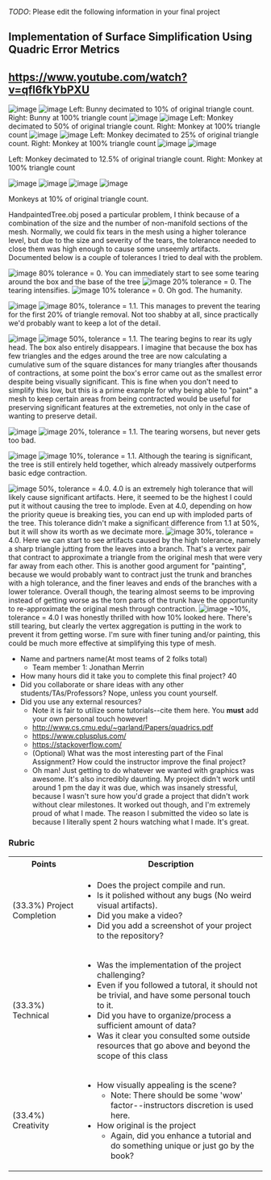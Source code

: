 *TODO*: Please edit the following information in your final project

## Implementation of Surface Simplification Using Quadric Error Metrics

## https://www.youtube.com/watch?v=qfl6fkYbPXU

![image](https://user-images.githubusercontent.com/2687640/145971368-5c950b12-780b-4325-b117-2f56ef1a1b86.png)
![image](https://user-images.githubusercontent.com/2687640/145971401-86cfb634-c6b3-4e1f-81f8-65c367bc31ad.png)
Left: Bunny decimated to 10% of original triangle count. Right: Bunny at 100% triangle count
![image](https://user-images.githubusercontent.com/2687640/145971990-15005e32-e74e-4dfd-98b0-4310e185fb16.png)
![image](https://user-images.githubusercontent.com/2687640/145972036-c663ee77-937d-4eee-9c57-fc5a8561b3be.png)
Left: Monkey decimated to 50% of original triangle count. Right: Monkey at 100% triangle count
![image](https://user-images.githubusercontent.com/2687640/145972108-0b5f0827-e2c6-4818-a7df-6ff20d8ef9b2.png)
![image](https://user-images.githubusercontent.com/2687640/145972189-a614c2ca-c126-4fdb-b990-239a5584a786.png)
Left: Monkey decimated to 25% of original triangle count. Right: Monkey at 100% triangle count
![image](https://user-images.githubusercontent.com/2687640/145972550-81738619-c25a-4e51-ac12-2e37e9ff8aeb.png)
![image](https://user-images.githubusercontent.com/2687640/145972587-7d59ab54-5100-4d9e-bcb4-f298dbbaf780.png)

Left: Monkey decimated to 12.5% of original triangle count. Right: Monkey at 100% triangle count

![image](https://user-images.githubusercontent.com/2687640/145972350-8037667e-9334-442f-b43d-6034f78f6d6c.png)
![image](https://user-images.githubusercontent.com/2687640/145972384-70b48b23-cf18-4fc7-8c85-e8ee8140b31f.png)
![image](https://user-images.githubusercontent.com/2687640/145972427-d3221877-1777-4987-ae56-f006c375fe1c.png)
![image](https://user-images.githubusercontent.com/2687640/145972454-7fa6d500-c03a-45b0-856a-0091671a22e0.png)

Monkeys at 10% of original triangle count.

HandpaintedTree.obj posed a particular problem, I think because of a combination of the size and the number of non-manifold sections of the mesh. Normally, we could fix tears in the mesh using a higher tolerance level, but due to the size and severity of the tears, the tolerance needed to close them was high enough to cause some unseemly artifacts. Documented below is a couple of tolerances I tried to deal with the problem.

![image](https://user-images.githubusercontent.com/2687640/145974332-11a3ed10-8e0a-454d-a1dc-a85a55df2d4b.png)
80% tolerance = 0. You can immediately start to see some tearing around the box and the base of the tree
![image](https://user-images.githubusercontent.com/2687640/145974428-b44672b3-87a2-44d5-a9c2-a84bee5b31d7.png)
20% tolerance = 0. The tearing intensifies.
![image](https://user-images.githubusercontent.com/2687640/145974495-edcfbe89-a240-4dc5-ba2d-131e2568b586.png)
10% tolerance = 0. Oh god. The humanity.

![image](https://user-images.githubusercontent.com/2687640/145973692-adee1569-9b5f-4b18-a8a3-3453c0cd106a.png)
![image](https://user-images.githubusercontent.com/2687640/145973785-d3813d1a-68f2-4194-8866-9c93b0b6112f.png)
80%, tolerance = 1.1. This manages to prevent the tearing for the first 20% of triangle removal. Not too shabby at all, since practically we'd probably want to keep a lot of the detail.

![image](https://user-images.githubusercontent.com/2687640/145973842-035ccf9a-987a-4140-8a50-7d33d66bb619.png)
![image](https://user-images.githubusercontent.com/2687640/145973903-0780d723-9cf8-4db3-bae4-5bc776670550.png)
50%, tolerance = 1.1. The tearing begins to rear its ugly head. The box also entirely disappears. I imagine that because the box has few triangles and the edges around the tree are now calculating a cumulative sum of the square distances for many triangles after thousands of contractions, at some point the box's error came out as the smallest error despite being visually significant. This is fine when you don't need to simplify this low, but this is a prime example for why being able to "paint" a mesh to keep certain areas from being contracted would be useful for preserving significant features at the extremeties, not only in the case of wanting to preserve detail.

![image](https://user-images.githubusercontent.com/2687640/145973970-31a3829c-fbc3-4ecd-8742-ee8665eda636.png)
![image](https://user-images.githubusercontent.com/2687640/145974038-e515352f-4ce2-4f1b-9c3e-b30d36f68184.png)
20%, tolerance = 1.1. The tearing worsens, but never gets too bad.

![image](https://user-images.githubusercontent.com/2687640/145974085-83fae898-2452-4979-b9dc-fc58adb7bc16.png)
![image](https://user-images.githubusercontent.com/2687640/145974140-54b494b8-3f3e-4bca-88f7-272d835ea302.png)
10%, tolerance = 1.1. Although the tearing is significant, the tree is still entirely held together, which already massively outperforms basic edge contraction.

![image](https://user-images.githubusercontent.com/2687640/145974871-18e9f884-c4ca-418e-a684-59878c25335e.png)
50%, tolerance = 4.0. 4.0 is an extremely high tolerance that will likely cause significant artifacts. Here, it seemed to be the highest I could put it without causing the tree to implode. Even at 4.0, depending on how the priority queue is breaking ties, you can end up with imploded parts of the tree. This tolerance didn't make a significant difference from 1.1 at 50%, but it will show its worth as we decimate more.
![image](https://user-images.githubusercontent.com/2687640/145975007-8ea10d70-8d66-4a3c-819b-38ea1120c51e.png)
30%, tolerance = 4.0. Here we can start to see artifacts caused by the high tolerance, namely a sharp triangle jutting from the leaves into a branch. That's a vertex pair that contract to approximate a triangle from the original mesh that were very far away from each other. This is another good argument for "painting", because we would probably want to contract just the trunk and branches with a high tolerance, and the finer leaves and ends of the branches with a lower tolerance. Overall though, the tearing almost seems to be improving instead of getting worse as the torn parts of the trunk have the opportunity to re-approximate the original mesh through contraction.
![image](https://user-images.githubusercontent.com/2687640/145975100-c00cd46c-1cdf-415e-aea1-a0a9bef1be1c.png)
~10%, tolerance = 4.0
I was honestly thrilled with how 10% looked here. There's still tearing, but clearly the vertex aggregation is putting in the work to prevent it from getting worse. I'm sure with finer tuning and/or painting, this could be much more effective at simplifying this type of mesh.

* Name and partners name(At most teams of 2 folks total)
  * Team member 1: Jonathan Merrin
* How many hours did it take you to complete this final project? 40
* Did you collaborate or share ideas with any other students/TAs/Professors? Nope, unless you count yourself.
* Did you use any external resources? 
  * Note it is fair to utilize some tutorials--cite them here. You **must** add your own personal touch however!
  * http://www.cs.cmu.edu/~garland/Papers/quadrics.pdf
  * https://www.cplusplus.com/
  * https://stackoverflow.com/
  * (Optional) What was the most interesting part of the Final Assignment? How could the instructor improve the final project?
   * Oh man! Just getting to do whatever we wanted with graphics was awesome. It's also incredibly daunting. My project didn't work until around 1 pm the day it was due, which was insanely stressful, because I wasn't sure how you'd grade a project that didn't work without clear milestones. It worked out though, and I'm extremely proud of what I made. The reason I submitted the video so late is because I literally spent 2 hours watching what I made. It's great.

### Rubric

<table>
  <tbody>
    <tr>
      <th>Points</th>
      <th align="center">Description</th>
    </tr>
    <tr>
      <td>(33.3%) Project Completion</td>
     <td align="left"><ul><li>Does the project compile and run.</li><li>Is it polished without any bugs (No weird visual artifacts).</li><li>Did you make a video?</li><li>Did you add a screenshot of your project to the repository?</li></ul></td>
    </tr>
    <tr>
      <td>(33.3%) Technical</td>
      <td align="left"><ul><li>Was the implementation of the project challenging?</li><li>Even if you followed a tutoral, it should not be trivial, and have some personal touch to it.</li><li>Did you have to organize/process a sufficient amount of data?</li><li>Was it clear you consulted some outside resources that go above and beyond the scope of this class</li></ul></td>
    </tr>
    <tr>
      <td>(33.4%) Creativity</td>
      <td align="left"><ul><li>How visually appealing is the scene?<ul><li>Note: There should be some 'wow' factor--instructors discretion is used here.</li></ul></li><li>How original is the project<ul><li>Again, did you enhance a tutorial and do something unique or just go by the book?</li></ul></li></ul></td>
    </tr>
  </tbody>
</table>

